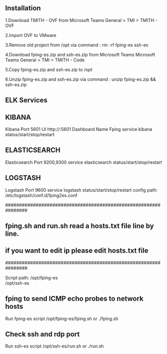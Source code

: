## Installation ##
1.Download TMITH - OVF from Microsoft Teams General > TMI > TMITH - OVF

2.Import OVF to VMware

3.Remove old project from /opt via command : rm -rf fping-es ssh-es

4.Download fping-es.zip and ssh-es.zip from Microsoft Teams Microsoft Teams General > TMI > TMITH - Code

5.Copy fping-es.zip and ssh-es.zip to /opt 

6.Unzip fping-es.zip and ssh-es.zip via command : unzip fping-es.zip && ssh-es.zip

## ELK Services ##
## KIBANA ##
Kibana Port 5601
UI 
http://<ip>:5601
Dashboard Name Fping
service kibana status/start/stop/restart

## ELASTICSEARCH ##
Elasticsearch Port 9200,9300
service elasticsearch status/start/stop/restart

## LOGSTASH ##
Logstash Port 9600
service logstash status/start/stop/restart
config path: /etc/logstash/conf.d/fping2es.conf


################################################################
##  fping.sh and run.sh read a hosts.txt file line by line.   ##
##	if you want to edit ip please edit hosts.txt file         ##
################################################################

Script path: 
/opt/fping-es  
/opt/ssh-es

## fping to send ICMP echo probes to network hosts ##
Run fping-es script
/opt/fping-es/fping.sh 
or
./fping.sh

## Check ssh and rdp port ##
Run ssh-es script
/opt/ssh-es/run.sh 
or
./run.sh
